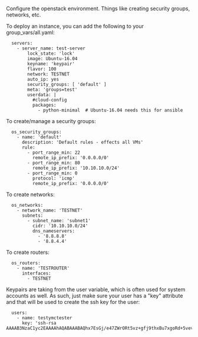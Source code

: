 Configure the openstack environment.  Things like creating security groups, networks, etc.

To deploy an instance, you can add the following to your group_vars/all.yaml:

```
  servers:
    - server_name: test-server
        lock_state: 'lock'
        image: Ubuntu-16.04
        keyname: 'keypair'
        flavor: 100 
        network: TESTNET
        auto_ip: yes 
        security_groups: [ 'default' ]
        meta: 'groups=test'
        userdata: |
          #cloud-config
          packages:
            - python-minimal  # Ubuntu-16.04 needs this for ansible
```

To create/manage a security groups:

```
  os_security_groups:
    - name: 'default'
      description: 'Default rules - effects all VMs'
      rule:
        - port_range_min: 22
          remote_ip_prefix: '0.0.0.0/0'
        - port_range_min: 80
          remote_ip_prefix: '10.10.10.0/24'
        - port_range_min: 0
          protocol: 'icmp'
          remote_ip_prefix: '0.0.0.0/0'
```

To create networks:

```
  os_networks:
    - network_name: 'TESTNET'
      subnets:
        - subnet_name: 'subnet1'
          cidr: '10.10.10.0/24'
          dns_nameservers:
            - '8.8.8.8'
            - '8.8.4.4'
```

To create routers:

```
  os_routers:
    - name: 'TESTROUTER'
      interfaces:
        - TESTNET
```

Keypairs are taking from the user variable, which is often used for system
accounts as well. As such, just make sure your user has a "key" attribute and 
that will be used to create the ssh key for the user:

```
  users:
    - name: testymctester
      key: 'ssh-rsa AAAAB3NzaC1yc2EAAAAhAQABAAABAQhx7EsGj/e47ZWrORt5vz+gfj9thxBu7xgoRd+5vevGRcDhPFLgVUaQjBl2hURjsIPCLRJTA+mmnhzRI+IRqiRhiYBHmRhfUh9UwDF/rkFd4hRU/YkCKQtxRhlXEqLR41GWbhN3/OsIYARChp00E6FJw8hJ6V4pDatwRSr701+Lqg7qfhzF+iLJS4dRLY6hLMTgM5t5wshIhYR5zxvPDL4CPhom1vz0LFqRKjhNfsD6NGR48chePM2j52jQrMXhmRbdOIxRzTtFLkZqhaUCaiPHQkwh270ejheRjfclLh7eIUVwN/QRb8vMRhi5D7u0RbPharXYRsdft7VbI5ph+zXi025frZfR'
```
